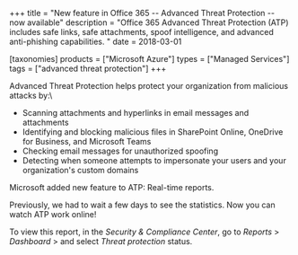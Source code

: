 +++
title = "New feature in Office 365 -- Advanced Threat Protection -- now available"
description = "Office 365 Advanced Threat Protection (ATP) includes safe links, safe attachments, spoof intelligence, and advanced anti-phishing capabilities. "
date = 2018-03-01

[taxonomies]
products = ["Microsoft Azure"]
types = ["Managed Services"]
tags = ["advanced threat protection"]
+++


Advanced Threat Protection helps protect your organization from
malicious attacks by:\

-   Scanning attachments and hyperlinks in email messages and
    attachments
-   Identifying and blocking malicious files in SharePoint Online,
    OneDrive for Business, and Microsoft Teams
-   Checking email messages for unauthorized spoofing
-   Detecting when someone attempts to impersonate your users and your
    organization's custom domains

Microsoft added new feature to ATP: Real-time reports.

Previously, we had to wait a few days to see the statistics. Now you can
watch ATP work online!

To view this report, in the *Security & Compliance Center*, go to
*Reports* \> *Dashboard* \> and select *Threat protection* status.
